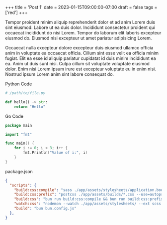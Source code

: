 +++
title = 'Post 1'
date = 2023-01-15T09:00:00-07:00
draft = false
tags = ['red']
+++

Tempor proident minim aliquip reprehenderit dolor et ad anim Lorem duis sint eiusmod. Labore ut ea duis dolor. Incididunt consectetur proident qui occaecat incididunt do nisi Lorem. Tempor do laborum elit laboris excepteur eiusmod do. Eiusmod nisi excepteur ut amet pariatur adipisicing Lorem.

Occaecat nulla excepteur dolore excepteur duis eiusmod ullamco officia anim in voluptate ea occaecat officia. Cillum sint esse velit ea officia minim fugiat. Elit ea esse id aliquip pariatur cupidatat id duis minim incididunt ea ea. Anim ut duis sunt nisi. Culpa cillum sit voluptate voluptate eiusmod dolor. Enim nisi Lorem ipsum irure est excepteur voluptate eu in enim nisi. Nostrud ipsum Lorem anim sint labore consequat do.


Python Code
```python
# /path/to/file.py

def hello() -> str:
    return "Hello"
```

Go Code
```go
package main

import "fmt"

func main() {
    for i := 0; i < 3; i++ {
        fmt.Println("Value of i:", i)
    }
}
```

package.json
```json
{
  "scripts": {
    "build:css:compile": "sass ./app/assets/stylesheets/application.bootstrap.scss:./app/assets/builds/application.css ./app/assets/stylesheets/shopify.scss:./app/assets/builds/shopify.css --no-source-map --load-path=node_modules",
    "build:css:prefix": "postcss ./app/assets/builds/*.css --use=autoprefixer --dir=./app/assets/builds",
    "build:css": "bun run build:css:compile && bun run build:css:prefix",
    "watch:css": "nodemon --watch ./app/assets/stylesheets/ --ext scss --exec \"bun run build:css\"",
    "build": "bun bun.config.js"
  },
}
```